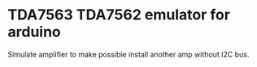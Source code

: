 # TDA7563 TDA7562 emulator for arduino 
Simulate amplifier to make possible install another amp without I2C bus.
